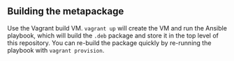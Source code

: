 ## Building the metapackage

Use the Vagrant build VM. `vagrant up` will create the VM 
and run the Ansible playbook, which will build the `.deb`
package and store it in the top level of this repository. 
You can re-build the package quickly by re-running the 
playbook with `vagrant provision`.
